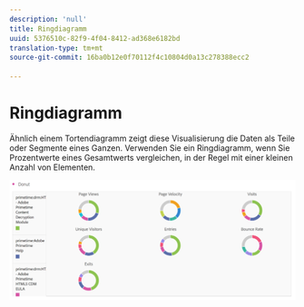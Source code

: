 ```yaml
---
description: 'null'
title: Ringdiagramm
uuid: 5376510c-82f9-4f04-8412-ad368e6182bd
translation-type: tm+mt
source-git-commit: 16ba0b12e0f70112f4c10804d0a13c278388ecc2

---
```



# Ringdiagramm

Ähnlich einem Tortendiagramm zeigt diese Visualisierung die Daten als Teile oder Segmente eines Ganzen. Verwenden Sie ein Ringdiagramm, wenn Sie Prozentwerte eines Gesamtwerts vergleichen, in der Regel mit einer kleinen Anzahl von Elementen.

![](assets/donut.png)

